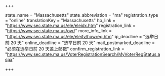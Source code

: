 +++

state_name = "Massachusetts"
state_abbreviation = "ma"
registration_type = "online"
translationKey = "Massachusetts"
hp_link = "https://www.sec.state.ma.us/ele/eleidx.htm"
registration_link = "https://www.sec.state.ma.us/ovr/"
more_info_link = "https://www.sec.state.ma.us/ele/eleifv/howreg.htm"
ip_deadline = "选举日前 20 天"
online_deadline = "选举日前 20 天"
mail_postmarked_deadline = "必须在选举日前 20 天盖上邮戳"
confirm_registration_link = "https://www.sec.state.ma.us/VoterRegistrationSearch/MyVoterRegStatus.aspx"

+++